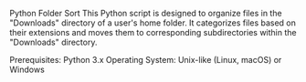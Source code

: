 Python Folder Sort
This Python script is designed to organize files in the "Downloads" directory of a user's home folder. It categorizes files based on their extensions and moves them to corresponding subdirectories within the "Downloads" directory.

Prerequisites:
  Python 3.x
  Operating System: Unix-like (Linux, macOS) or Windows
